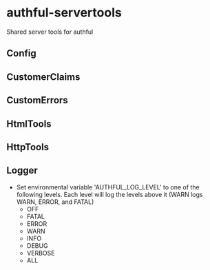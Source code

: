 # authful-servertools
Shared server tools for authful

## Config

## CustomerClaims

## CustomErrors

## HtmlTools

## HttpTools

## Logger
- Set environmental variable 'AUTHFUL_LOG_LEVEL' to one of the following levels. Each level will log the levels above it (WARN logs WARN, ERROR, and FATAL)
  - OFF
  - FATAL
  - ERROR
  - WARN
  - INFO
  - DEBUG
  - VERBOSE
  - ALL